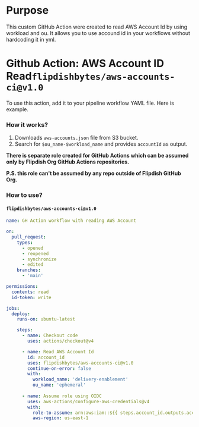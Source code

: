 # Purpose

This custom GitHub Action were created to read AWS Account Id by using workload and ou. It allows you to use accound id in your workflows without hardcoding it in yml.

# Github Action: AWS Account ID Read`flipdishbytes/aws-accounts-ci@v1.0`

To use this action, add it to your pipeline workflow YAML file. Here is example.

### How it works?

1. Downloads `aws-accounts.json` file from S3 bucket.
2. Search for `$ou_name-$workload_name` and provides `accountId` as output.

**There is separate role created for GitHub Actions which can be assumed only by Flipdish Org GitHub Actions repositories.**

**P.S. this role can't be assumed by any repo outside of Flipdish GitHub Org.**

### How to use?

#### `flipdishbytes/aws-accounts-ci@v1.0`

```yaml
name: GH Action workflow with reading AWS Account

on:
  pull_request:
    types:
      - opened
      - reopened
      - synchronize
      - edited
    branches:
      - 'main'

permissions:
  contents: read
  id-token: write

jobs:
  deploy:
    runs-on: ubuntu-latest

    steps:
      - name: Checkout code
        uses: actions/checkout@v4

      - name: Read AWS Account Id
        id: account_id
        uses: flipdishbytes/aws-accounts-ci@v1.0
        continue-on-error: false
        with:
          workload_name: 'delivery-enablement'
          ou_name: 'ephemeral'
      
      - name: Assume role using OIDC
        uses: aws-actions/configure-aws-credentials@v4
        with:
          role-to-assume: arn:aws:iam::${{ steps.account_id.outputs.accountId }}:role/github-ci-role 
          aws-region: us-east-1
```
